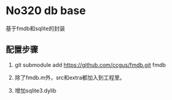 # No320 db base

基于fmdb和sqlite的封装


## 配置步骤

1. git submodule add https://github.com/ccgus/fmdb.git fmdb


2. 除了fmdb.m外，src和extra都加入到工程里。


3. 增加sqlite3.dylib



